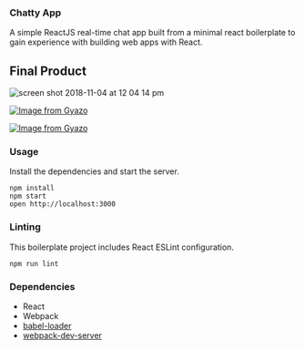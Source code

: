 ### Chatty App

A simple ReactJS real-time chat app built from a minimal react boilerplate to gain experience with building web apps with React.

 ## Final Product
![screen shot 2018-11-04 at 12 04 14 pm](https://user-images.githubusercontent.com/38871325/47969263-cea4fc00-e029-11e8-9731-3bb0d6d0c5e7.png)

[![Image from Gyazo](https://i.gyazo.com/75c802b6c0220479b15639503dd1f5a6.gif)](https://gyazo.com/75c802b6c0220479b15639503dd1f5a6)

[![Image from Gyazo](https://i.gyazo.com/b5d7b909f203b91f2de93f6fed35cc34.gif)](https://gyazo.com/b5d7b909f203b91f2de93f6fed35cc34)



### Usage

Install the dependencies and start the server.

```
npm install
npm start
open http://localhost:3000
```

### Linting

This boilerplate project includes React ESLint configuration.

```
npm run lint
```

### Dependencies

* React
* Webpack
* [babel-loader](https://github.com/babel/babel-loader)
* [webpack-dev-server](https://github.com/webpack/webpack-dev-server)
